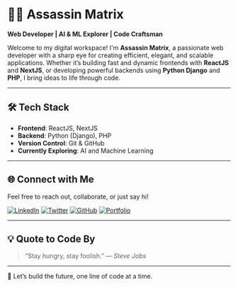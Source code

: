 # 👨‍💻 Assassin Matrix

**Web Developer | AI & ML Explorer | Code Craftsman**

Welcome to my digital workspace! I'm **Assassin Matrix**, a passionate web developer with a sharp eye for creating efficient, elegant, and scalable applications. Whether it’s building fast and dynamic frontends with **ReactJS** and **NextJS**, or developing powerful backends using **Python Django** and **PHP**, I bring ideas to life through code.

---

## 🛠️ Tech Stack

- **Frontend**: ReactJS, NextJS
- **Backend**: Python (Django), PHP
- **Version Control**: Git & GitHub
- **Currently Exploring**: AI and Machine Learning

---

## 🌐 Connect with Me

Feel free to reach out, collaborate, or just say hi!

[![LinkedIn](https://img.shields.io/badge/LinkedIn-blue?style=for-the-badge&logo=linkedin&logoColor=white)](https://www.linkedin.com/in/your-profile)
[![Twitter](https://img.shields.io/badge/Twitter-1DA1F2?style=for-the-badge&logo=twitter&logoColor=white)](https://twitter.com/your-profile)
[![GitHub](https://img.shields.io/badge/GitHub-100000?style=for-the-badge&logo=github&logoColor=white)](https://github.com/Assassin-Matrix)
[![Portfolio](https://img.shields.io/badge/Portfolio-000000?style=for-the-badge&logo=about.me&logoColor=white)](https://yourportfolio.com)

---

## 💡 Quote to Code By

> “Stay hungry, stay foolish.” — *Steve Jobs*

---

🚀 Let’s build the future, one line of code at a time.

